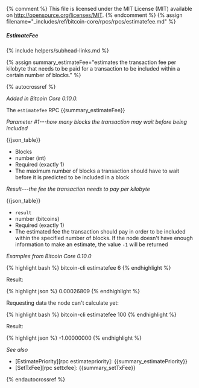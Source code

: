 {% comment %}
This file is licensed under the MIT License (MIT) available on
http://opensource.org/licenses/MIT.
{% endcomment %}
{% assign filename="_includes/ref/bitcoin-core/rpcs/rpcs/estimatefee.md" %}

##### EstimateFee
{% include helpers/subhead-links.md %}

{% assign summary_estimateFee="estimates the transaction fee per kilobyte that needs to be paid for a transaction to be included within a certain number of blocks." %}

{% autocrossref %}

*Added in Bitcoin Core 0.10.0.*

The `estimatefee` RPC {{summary_estimateFee}}

*Parameter #1---how many blocks the transaction may wait before being included*

{{json_table}}

* Blocks
* number (int)
* Required (exactly 1)
* The maximum number of blocks a transaction should have to wait before it is predicted to be included in a block

*Result---the fee the transaction needs to pay per kilobyte*

{{json_table}}

* `result`
* number (bitcoins)
* Required (exactly 1)
* The estimated fee the transaction should pay in order to be included within the specified number of blocks.  If the node doesn't have enough information to make an estimate, the value `-1` will be returned

*Examples from Bitcoin Core 0.10.0*

{% highlight bash %}
bitcoin-cli estimatefee 6
{% endhighlight %}

Result:

{% highlight json %}
0.00026809
{% endhighlight %}

Requesting data the node can't calculate yet:

{% highlight bash %}
bitcoin-cli estimatefee 100
{% endhighlight %}

Result:

{% highlight json %}
-1.00000000
{% endhighlight %}

*See also*

* [EstimatePriority][rpc estimatepriority]: {{summary_estimatePriority}}
* [SetTxFee][rpc settxfee]: {{summary_setTxFee}}

{% endautocrossref %}
